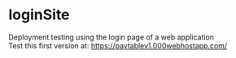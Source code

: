 # loginSite
Deployment testing using the login page of a web application <br>
Test this first version at: https://paytablev1.000webhostapp.com/
